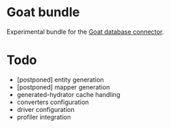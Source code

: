# Goat bundle

Experimental bundle for the [Goat database connector](https://github.com/pounard/goat).

# Todo

 *  [postponed] entity generation
 *  [postponed] mapper generation
 *  generated-hydrator cache handling
 *  converters configuration
 *  driver configuration
 *  profiler integration
